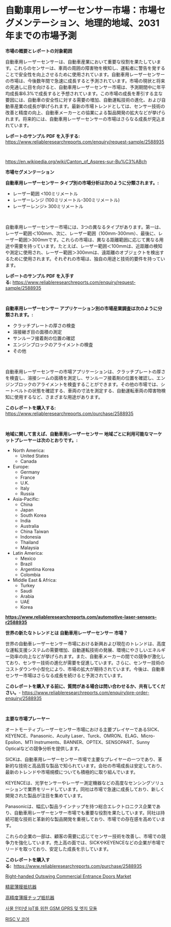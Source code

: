 <p><h1>自動車用レーザーセンサー市場：市場セグメンテーション、地理的地域、2031年までの市場予測</h1></p><p><strong>市場の概要とレポートの対象範囲</strong></p>
<p><p>自動車用レーザーセンサーは、自動車産業において重要な役割を果たしています。これらのセンサーは、車両の周囲の障害物を検知し、運転者に警告を発することで安全性を向上させるために使用されています。自動車用レーザーセンサーの市場は、今後数年間で急速に成長すると予測されています。市場の現状と将来の見通しに目を向けると、自動車用レーザーセンサー市場は、予測期間中に年平均成長率6.3%で成長すると予想されています。この市場の成長を牽引する主な要因には、自動車の安全性に対する需要の増加、自動運転技術の進化、および自動車産業の成長が挙げられます。最新の市場トレンドとしては、センサー技術の改善と精度の向上、自動車メーカーとの協業による製品開発の拡大などが挙げられます。将来的には、自動車用レーザーセンサーの市場はさらなる成長が見込まれています。</p></p>
<p><strong>レポートのサンプル PDF を入手する:</strong> <a href="https://www.reliableresearchreports.com/enquiry/request-sample/2588935">https://www.reliableresearchreports.com/enquiry/request-sample/2588935</a></p>
<p>&nbsp;</p>
<p><a href="https://en.wikipedia.org/wiki/Canton_of_Aspres-sur-Bu%C3%ABch">https://en.wikipedia.org/wiki/Canton_of_Aspres-sur-Bu%C3%ABch</a></p>
<p><strong>市場セグメンテーション</strong></p>
<p><strong>自動車用レーザーセンサー タイプ別の市場分析は次のように分類されます。:</strong></p>
<p><ul><li>レーザー範囲 <100ミリメートル</li><li>レーザーレンジ (100ミリメートル-300ミリメートル)</li><li>レーザーレンジ> 300ミリメートル</li></ul></p>
<p>&nbsp;</p>
<p><p>自動車用レーザーセンサー市場には、3つの異なるタイプがあります。第一は、レーザー範囲＜100mm、次に、レーザー範囲（100mm-300mm）、最後に、レーザー範囲＞300mmです。これらの市場は、異なる距離範囲に応じて異なる用途や需要を持っています。たとえば、レーザー範囲＜100mmは、近距離の検知や測定に使用され、レーザー範囲＞300mmは、遠距離のオブジェクトを検出するために使用されます。それぞれの市場は、独自の用途と技術的要件を持っています。</p></p>
<p><strong>レポートのサンプル PDF を入手する:</strong>&nbsp;<a href="https://www.reliableresearchreports.com/enquiry/request-sample/2588935">https://www.reliableresearchreports.com/enquiry/request-sample/2588935</a></p>
<p>&nbsp;</p>
<p><strong> 自動車用レーザーセンサー アプリケーション別の市場産業調査は次のように分類されます。:</strong></p>
<p><ul><li>クラッチプレートの厚さの検査</li><li>溶接継ぎ目の面積の測定</li><li>サンルーフ接着剤の位置の確認</li><li>エンジンブロックのアライメントの検査</li><li>その他</li></ul></p>
<p>&nbsp;</p>
<p><p>自動車用レーザーセンサーの市場アプリケーションは、クラッチプレートの厚さを検査し、溶接シームの面積を測定し、サンルーフ接着剤の位置を確認し、エンジンブロックのアライメントを検査することができます。その他の市場では、シートベルトの状態を確認する、車両の寸法を測定する、自動運転車両の障害物検知に使用するなど、さまざまな用途があります。</p></p>
<p><strong>このレポートを購入する:</strong>&nbsp; <a href="https://www.reliableresearchreports.com/purchase/2588935">https://www.reliableresearchreports.com/purchase/2588935</a></p>
<p>&nbsp;</p>
<p><strong>地域に関して言えば、自動車用レーザーセンサー 地域ごとに利用可能なマーケットプレーヤーは次のとおりです。:</strong></p>
<p><ul>
    <li>
        North America:
        <ul>
            <li>United States</li>
            <li>Canada</li>
        </ul>
    </li>
    <li>
        Europe:
        <ul>
            <li>Germany</li>
            <li>France</li>
            <li>U.K.</li>
            <li>Italy</li>
            <li>Russia</li>
        </ul>
    </li>
    <li>
        Asia-Pacific:
        <ul>
            <li>China</li>
            <li>Japan</li>
            <li>South Korea</li>
            <li>India</li>
            <li>Australia</li>
            <li>China Taiwan</li>
            <li>Indonesia</li>
            <li>Thailand</li>
            <li>Malaysia</li>
        </ul>
    </li>
    <li>
        Latin America:
        <ul>
            <li>Mexico</li>
            <li>Brazil</li>
            <li>Argentina Korea</li>
            <li>Colombia</li>
        </ul>
    </li>
    <li>
        Middle East & Africa:
        <ul>
            <li>Turkey</li>
            <li>Saudi</li>
            <li>Arabia</li>
            <li>UAE</li>
            <li>Korea</li>
        </ul>
    </li>
    </ul></p>
<p><strong><a href="https://www.reliableresearchreports.com/automotive-laser-sensors-r2588935">https://www.reliableresearchreports.com/automotive-laser-sensors-r2588935</a></strong>&nbsp;</p>
<p><strong>世界の新たなトレンドとは 自動車用レーザーセンサー 市場？</strong></p>
<p><p>世界の自動車レーザーセンサー市場における新興および現在のトレンドは、高度な運転支援システムの需要増加、自動運転技術の発展、環境にやさしいエネルギー効率の向上などが挙げられます。また、自動車メーカーの間での競争が激化しており、センサー技術の進化が需要を促進しています。さらに、センサー技術のコストダウンや小型化により、市場の拡大が期待されています。今後は、自動車センサー市場はさらなる成長を続けると予測されています。</p></p>
<p><strong>このレポートを購入する前に、質問がある場合は問い合わせるか、共有してください。</strong>- <a href="https://www.reliableresearchreports.com/enquiry/pre-order-enquiry/2588935">https://www.reliableresearchreports.com/enquiry/pre-order-enquiry/2588935</a></p>
<p>&nbsp;</p>
<p><strong>主要な市場プレーヤー</strong></p>
<p><p>オートモーティブレーザーセンサー市場における主要プレイヤーであるSICK、KEYENCE、Panasonic、Acuity Laser、Turck、OMRON、ELAG、Micro-Epsilon、MTI Instruments、BANNER、OPTEX、SENSOPART、Sunny Opticalなどの競争分析を提供します。</p><p>SICKは、自動車用レーザーセンサー市場で主要なプレイヤーの一つであり、革新的な技術と高品質な製品で知られています。会社の市場成長は安定しており、最新のトレンドや市場規模についても積極的に取り組んでいます。</p><p>KEYENCEは、光学センサーやレーザー測定機器などの高度なセンシングソリューションで業界をリードしています。同社は市場で急速に成長しており、新しく開発された製品が注目を集めています。</p><p>Panasonicは、幅広い製品ラインナップを持つ総合エレクトロニクス企業であり、自動車用レーザーセンサー市場でも重要な役割を果たしています。同社は持続可能な技術と革新的な製品開発を重視しており、市場での存在感を高めています。</p><p>これらの企業の一部は、顧客の需要に応じてセンサー技術を改善し、市場での競争力を強化しています。売上高の面では、SICKやKEYENCEなどの企業が市場でリードを取っており、安定した成長を示しています。</p></p>
<p><strong>このレポートを購入する:</strong>&nbsp;&nbsp;<a href="https://www.reliableresearchreports.com/purchase/2588935">https://www.reliableresearchreports.com/purchase/2588935</a></p>
<p><p><a href="https://github.com/vimar16th/Market-Research-Report-List-5/blob/main/right-handed-outswing-commercial-entrance-doors-market.md">Right-handed Outswing Commercial Entrance Doors Market</a></p><p><a href="https://github.com/schmahlson/Market-Research-Report-List-2/blob/main/2872412122872.md">精密薄膜抵抗器</a></p><p><a href="https://github.com/TerrellConn/Market-Research-Report-List-2/blob/main/5361660122873.md">高精度薄膜チップ抵抗器</a></p><p><a href="https://github.com/shampaakter36/Market-Research-Report-List-1/blob/main/1382286124297.md">사물 인터넷 IoT를 위한 GSM GPRS 및 엣지 모듈</a></p><p><a href="https://github.com/LuckeyCorbin/Market-Research-Report-List-1/blob/main/4050461124298.md">RISC V 코어</a></p></p>